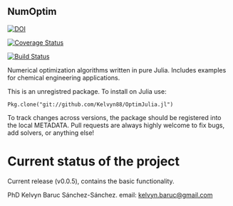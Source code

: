 
## NumOptim


[![DOI](https://zenodo.org/badge/47938283.svg)](https://zenodo.org/badge/latestdoi/47938283)

[![Coverage Status](https://coveralls.io/repos/github/Kelvyn88/OptimJulia.jl/badge.svg?branch=master)](https://coveralls.io/github/Kelvyn88/OptimJulia.jl?branch=master)

[![Build Status](https://travis-ci.org/Kelvyn88/OptimJulia.jl.svg?branch=master)](https://travis-ci.org/Kelvyn88/OptimJulia.jl)

Numerical optimization algorithms written in pure Julia. Includes examples for chemical engineering applications.

This is an unregistred package. To install on Julia use:

    Pkg.clone("git://github.com/Kelvyn88/OptimJulia.jl")

To track changes across versions, the package should be registered into the local METADATA. Pull requests are always highly welcome to fix bugs, add solvers, or anything else!

# Current status of the project
Current release (v0.0.5), contains the basic functionality.

PhD Kelvyn Baruc Sánchez-Sánchez.
email: kelvyn.baruc@gmail.com


